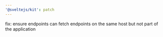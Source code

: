 ```yaml
---
'@sveltejs/kit': patch
---
```


fix: ensure endpoints can fetch endpoints on the same host but not part of the application
